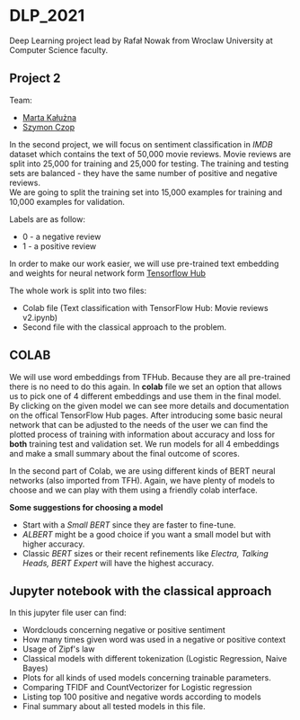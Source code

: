 
# DLP_2021
Deep Learning project lead by Rafał Nowak from Wroclaw University at Computer Science faculty.

## Project 2 

Team: 

* [Marta Kałużna](https://github.com/mkaluzna)
* [Szymon Czop](https://github.com/szymonczop) 

In the second project, we will focus on sentiment classification in *IMDB* dataset which contains the text of 50,000 movie reviews.
Movie reviews are split into 25,000 for training and 25,000 for testing. The training and testing sets are balanced - they have the same number of positive and negative reviews.        
We are going to split the training set into 15,000 examples for training and 10,000 examples for validation.

Labels are as follow:

* 0 - a negative review
* 1 - a positive review

In order to make our work easier, we will use pre-trained text embedding and weights for neural network
form [Tensorflow Hub](https://www.tensorflow.org/hub)

The whole work is split into two files:

* Colab file (Text classification with TensorFlow Hub: Movie reviews v2.ipynb)
* Second file with the classical approach to the problem.

## COLAB

We will use word embeddings from TFHub. Because they are all pre-trained there is no need to do this again. In **colab** file we set an option that allows us to pick one of 4 different embeddings and use them
in the final model. By clicking on the given model we can see more details and documentation on the offical TensorFlow Hub pages.
After introducing some basic neural network that can be adjusted to the needs of the user we can find the plotted process of training
with information about accuracy and loss for **both** training test and validation set. 
We run models for all 4 embeddings and make a small summary about the final outcome of scores. 

In the second part of Colab, we are using different kinds of BERT neural networks (also imported from TFH).
Again, we have plenty of models to choose and we can play with them using a friendly colab interface.

**Some suggestions for choosing a model**       
- Start with a *Small BERT* since they are faster to fine-tune.      
- *ALBERT* might be a good choice if you want a small model but with higher accuracy.       
- Classic *BERT* sizes or their recent refinements like *Electra, Talking Heads, BERT Expert* will have the highest accuracy.


## Jupyter notebook with the classical approach
In this jupyter file user can find:

* Wordclouds concerning negative or positive sentiment
* How many times given word was used in a negative or positive context 
* Usage of Zipf's law
* Classical models with different tokenization (Logistic Regression, Naive Bayes)
* Plots for all kinds of used models concerning trainable parameters.
* Comparing TFIDF and CountVectorizer for Logistic regression
* Listing top 100 positive and negative words according to models
* Final summary about all tested models in this file.




